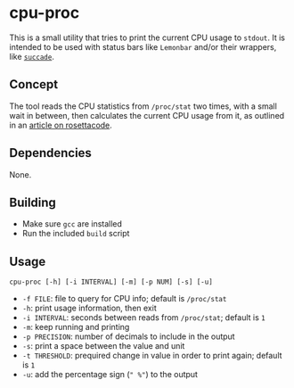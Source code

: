 # cpu-proc 

This is a small utility that tries to print the current CPU usage to `stdout`.
It is intended to be used with status bars like `Lemonbar` and/or their 
wrappers, like [`succade`](https://github.com/domsson/succade).

## Concept 

The tool reads the CPU statistics from `/proc/stat` two times, with a small
wait in between, then calculates the current CPU usage from it, as outlined in 
an [article on rosettacode](https://rosettacode.org/wiki/Linux_CPU_utilization).

## Dependencies

None.

## Building

- Make sure `gcc` are installed
- Run the included `build` script

## Usage

    cpu-proc [-h] [-i INTERVAL] [-m] [-p NUM] [-s] [-u]

- `-f FILE`: file to query for CPU info; default is `/proc/stat`
- `-h`: print usage information, then exit
- `-i INTERVAL`: seconds between reads from `/proc/stat`; default is `1`
- `-m`: keep running and printing
- `-p PRECISION`: number of decimals to include in the output
- `-s`: print a space between the value and unit
- `-t THRESHOLD`: prequired change in value in order to print again; default is `1`
- `-u`: add the percentage sign (`" %"`) to the output

